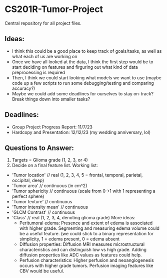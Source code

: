 # CS201R-Tumor-Project
Central repository for all project files. 


## Ideas:
- I think this could be a good place to keep track of goals/tasks, as well as what each of us are working on
- Once we have all looked at the data, I think the first step would be to start deciding on features and firguring out what kind of data preprocessing is required
- Then, I think we could start looking what models we want to use (maybe code up a few scripts to run some debugging/testing and comparing accuracy?)
- Maybe we could add some deadlines for ourselves to stay on-track? Break things down into smaller tasks? 


## Deadlines:
- Group Project Progress Report: 11/7/23
- Hardcopy and Presentation: 12/12/23 (my wedding anniversary, lol)

## Questions to Answer:
1) Targets = Glioma grade (1, 2, 3, or 4)
2) Decide on a final feature list. Working list:
  - 'Tumor location' // real (1, 2, 3, 4, 5 = frontal, temporal, parietal, occipital, deep)
  - 'Tumor area' // continuous (in cm^2)
  - 'Tumor sphericity // continuous (scale from 0->1 with 1 representing a perfect sphere)
  - 'Tumor texture' // continuous
  - 'Tumor intensity mean' // continuous
  -  'GLCM Contrast' // continuous
  -  'Class' // real (1, 2, 3, 4, denoting glioma grade)
    More ideas:
      - Peritumoral edema: Presence and extent of edema is associated with higher grade. Segmenting and measuring edema volume could be a useful feature.          (we could stick to a binary representation for simplicity, 1 = edema present, 0 = edema absent
      - Diffusion properties: Diffusion MRI measures microstructural characteristics and can distinguish low vs high grade. Adding diffusion properties            like ADC values as features could help.
      - Perfusion characteristics: Higher perfusion and neoangiogenesis occurs with higher grade tumors. Perfusion imaging features like CBV would be
        useful.

